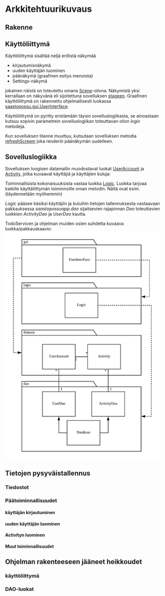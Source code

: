 # Arkkitehtuurikuvaus

## Rakenne


## Käyttöliittymä

Käyttöliittymä sisältää neljä erillistä näkymää
- kirjautumisnäkymä
- uuden käyttäjän luominen
- päänäkymä (graafinen esitys menoista)
- Settings-näkymä

jokainen näistä on toteutettu omana [Scene](https://docs.oracle.com/javase/8/javafx/api/javafx/scene/Scene.html)-oliona. Näkymistä yksi kerrallaan on näkyvänä eli sijoitettuna sovelluksen [stageen](https://docs.oracle.com/javase/8/javafx/api/javafx/stage/Stage.html). Graafinen käyttöliittymä on rakennettu ohjelmallisesti luokassa [saastopossu.gui.UserInterface]().

Käyttöliittymä on pyritty eristämään täysin sovelluslogiikasta, se ainoastaan kutsuu sopivin parametrein sovelluslogiikan toteuttavan olion _logic_ metodeja.

Kun sovelluksen tilanne muuttuu, kutsutaan sovelluksen metodia [refreshScreem]() joka renderöi päänäkymän uudelleen.

## Sovelluslogiikka

Sovelluksen loogisen datamallin muodostavat luokat [UserAccount]() ja [Activity](), jotka kuvaavat käyttäjiä ja käyttäjien kuluja:


Toiminnallisista kokonaisuuksista vastaa luokka [Logic](). Luokka tarjoaa kaikille käyttäliittymän toiminnoille oman metodin. Näitä ovat esim.
(täydennetään myöhemmin)

_Logic_ pääsee käsiksi käyttäjiin ja kuluihin tietojen tallennuksesta vastaavaan pakkauksessa _saastopossuapp.dao_ sijaitsevien rajapinnan _Dao_ toteuttavien luokkien _ActivityDao_ ja _UserDao_ kautta. 

TodoServicen ja ohjelman muiden osien suhdetta kuvaava luokka/pakkauskaavio:  
<img src="https://github.com/skuuu/ot-harjoitustyo/blob/master/harjoitustyo/Images/luokkaPakkauskaavio.jpeg" width="500">


## Tietojen pysyväistallennus  

### Tiedostot

### Päätoiminnallisuudet

#### käyttäjän kirjautuminen

#### uuden käyttäjän luominen

#### Activityn luominen

#### Muut toiminnallisuudet

## Ohjelman rakenteeseen jääneet heikkoudet

### käyttöliittymä

### DAO-luokat


